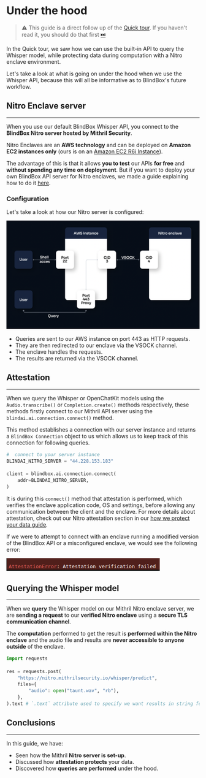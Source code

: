 # Under the hood

> ⚠️ This guide is a direct follow up of the [Quick tour](https://blindbox.mithrilsecurity.io/en/latest/docs/getting-started/quick-tour/). If you haven't read it, you should do that first [⏭️](https://blindbox.mithrilsecurity.io/en/latest/docs/getting-started/quick-tour/) 

In the Quick tour, we saw how we can use the built-in API to query the Whisper model, while protecting data during computation with a Nitro enclave environment.

Let's take a look at what is going on under the hood when we use the Whisper API, because this will all be informative as to BlindBox's future workflow.

## Nitro Enclave server
__________________

When you use our default BlindBox Whisper API, you connect to the **BlindBox Nitro server hosted by Mithril Security**. 

Nitro Enclaves are an **AWS technology** and can be deployed on **Amazon EC2 instances only** (ours is on an [Amazon EC2 R6i Instance](https://aws.amazon.com/ec2/instance-types/r6i/)).

The advantage of this is that it allows **you to test** our APIs **for free** and **without spending any time on deployment**. But if you want to deploy your own BlindBox API server for Nitro enclaves, we made a guide explaining how to do it [here](../how-to-guides/deploy-API-server.ipynb).

### Configuration

Let's take a look at how our Nitro server is configured:

![Nitro-server-arch.png](../../assets/Nitro-server-arch.png)

+ Queries are sent to our AWS instance on port 443 as HTTP requests.
+ They are then redirected to our enclave via the VSOCK channel.
+ The enclave handles the requests.
+ The results are returned via the VSOCK channel.

## Attestation
________________________

When we query the Whisper or OpenChatKit models using the `Audio.transcribe()` or `Completion.create()` methods respectively, these methods firstly connect to our Mithril API server using the `blindai.ai.connection.connect()` method.

This method establishes a connection with our server instance and returns a `BlindBox Connection` object to us which allows us to keep track of this connection for following queries.

```python
#  connect to your server instance
BLINDAI_NITRO_SERVER = "44.228.153.183"

client = blindbox.ai.connection.connect(
    addr=BLINDAI_NITRO_SERVER,
)
```

It is during this `connect()` method that attestation is performed, which verifies the enclave application code, OS and settings, before allowing any communication between the client and the enclave. For more details about attestation, check out our Nitro attestation section in our [how we protect your data guide](./confidential_computing.md).

If we were to attempt to connect with an enclave running a modified version of the BlindBox API or a misconfigured enclave, we would see the following error:

![attestation-error.png](../../assets/attestation-error.png)

## Querying the Whisper model
____________________________

When we **query** the Whisper model on our Mithril Nitro enclave server, we are **sending a request** to our **verified Nitro enclave** using a **secure TLS communication channel**.

The **computation** performed to get the result is **performed within the Nitro enclave** and the audio file and results are **never accessible to anyone outside** of the enclave.

```python
import requests

res = requests.post(
    "https://nitro.mithrilsecurity.io/whisper/predict",
    files={
        "audio": open("taunt.wav", "rb"),
    },
).text # `.text` attribute used to specify we want results in string format
```

## Conclusions
_________________

In this guide, we have:

+ Seen how the Mithril **Nitro server is set-up**. 
+ Discussed how **attestation protects** your data. 
+ Discovered how **queries are performed** under the hood. 